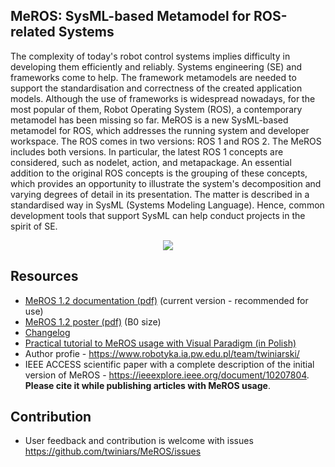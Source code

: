 ## MeROS: SysML-based Metamodel for ROS-related Systems

The complexity of today's robot control systems implies difficulty in developing them efficiently and reliably. Systems engineering (SE) and frameworks come to help. The framework metamodels are needed to support the standardisation and correctness of the created application models. Although the use of frameworks is widespread nowadays, for the most popular of them, Robot Operating System (ROS), a contemporary  metamodel has been missing so far. MeROS is a new SysML-based metamodel for ROS, which addresses the running system and developer workspace. The ROS comes in two versions: ROS 1 and ROS 2. The MeROS includes both versions. In particular, the latest ROS 1 concepts are considered, such as nodelet, action, and metapackage. An essential addition to the original ROS concepts is the grouping of these concepts, which provides an opportunity to illustrate the system's decomposition and varying degrees of detail in its presentation. The matter is described in a standardised way in SysML (Systems Modeling Language). Hence, common development tools that support SysML can help conduct projects in the spirit of SE.

<p align="center">
<img src="https://github.com/twiniars/MeROS/blob/main/meros-graphical-abstract.png"> 
</p>

## Resources
* [MeROS 1.2 documentation (pdf)](https://github.com/twiniars/MeROS/releases/download/1.2.0/meros-1-2-0-doc.pdf) (current version - recommended for use)
* [MeROS 1.2 poster (pdf)](https://github.com/twiniars/MeROS/releases/download/1.2.0/meros-1-2-0-poster-b0.pdf) (B0 size)
* [Changelog](CHANGELOG.md)
* [Practical tutorial to MeROS usage with Visual Paradigm (in Polish)](Tutorial.md)
* Author profie - https://www.robotyka.ia.pw.edu.pl/team/twiniarski/
* IEEE ACCESS scientific paper with a complete description of the initial version of MeROS - https://ieeexplore.ieee.org/document/10207804. **Please cite it while publishing articles with MeROS usage**.

## Contribution

* User feedback and contribution is welcome with issues https://github.com/twiniars/MeROS/issues


